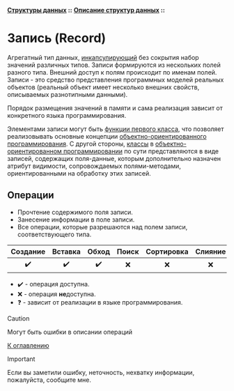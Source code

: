 **[Структуры данных](../../README.md#data-structures) ::** 
**[Описание структур данных](../../README.md#data-structures-descriptions) ::**
# Запись (Record)

Агрегатный тип данных, [инкапсулирующий](../../concepts/properties/encapsulation.md) без сокрытия набор значений различных типов. Записи формируются из нескольких полей разного типа. Внешний доступ к полям происходит по именам полей. Записи - это средство представления программных моделей реальных объектов (реальный объект имеет несколько внешних свойств, описываемых разнотипными данными).

Порядок размещения значений в памяти и сама реализация зависит от конкретного языка программирования.

Элементами записи могут быть [функции первого класса](../../concepts/functions/first-order-functions.md), что позволяет реализовывать основные концепции [объектно-ориентированного программирования](../../paradigms/models/object-oriented.md). С другой стороны, [классы](../../concepts/others/class.md) в [объектно-ориентированном программировании](../../paradigms/models/object-oriented.md) по сути представляются в виде записей, содержащих поля-данные, которым дополнительно назначен атрибут видимости, сопровождаемых полями-методами, ориентированными на обработку этих записей.

## Операции
- Прочтение содержимого поля записи.
- Занесение информации в поле записи.
- Все операции, которые разрешаются над полем записи, соответствующего типа.

|      Создание      |      Вставка       |       Обход        | Поиск | Сортировка | Слияние |     Обновление     | Удаление |
|:------------------:|:------------------:|:------------------:|:-----:|:----------:|:-------:|:------------------:|:--------:|
| :heavy_check_mark: | :heavy_check_mark: | :heavy_check_mark: |  :x:  |    :x:     |   :x:   | :heavy_check_mark: |   :x:    |

- :heavy_check_mark: - операция доступна.
- :x: - операция **не**доступна.
- :question: - зависит от реализации в языке программирования.

> [!CAUTION]
> Могут быть ошибки в описании операций

[К оглавлению](../../README.md#data-structures-descriptions)

> [!IMPORTANT]
> Если вы заметили ошибку, неточность, нехватку информации, пожалуйста, сообщите мне.
